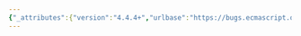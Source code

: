 ```yaml
---
{"_attributes":{"version":"4.4.4+","urlbase":"https://bugs.ecmascript.org/","maintainer":"dherman@mozilla.com"},"bug":{"bug_id":769,"creation_ts":"2012-10-09 14:23:00 -0700","short_desc":"Alphabetic index","delta_ts":"2012-12-17 16:40:26 -0800","product":"Internationalization - ECMA-402","component":"Specification","version":"Edition 2.0 proposals","rep_platform":"All","op_sys":"All","bug_status":"CONFIRMED","priority":"Low","bug_severity":"enhancement","everconfirmed":true,"reporter":{"uid":"cira","name":"Nebojša Ćirić"},"assigned_to":{"uid":"mark","name":"Mark"},"long_desc":[{"commentid":1904,"comment_count":0,"who":{"uid":"cira","name":"Nebojša Ćirić"},"bug_when":"2012-10-09 14:23:13 -0700","thetext":"Bundle all U like characters under U... for easier search, for example Android contacts list.\nIt's even more useful in CJK languages, where we could bucket characters under - same stroke count for example.\n\nCan be done as separate library, but it's not problematic as additional Intl API - both ICU and Windows have the data ready."},{"commentid":3020,"comment_count":1,"who":{"uid":"ecmascriptbugs","name":"Norbert"},"bug_when":"2012-12-17 16:40:26 -0800","thetext":"At the 2012-12-14 internationalization meeting, Mark was asked to write a strawman."}]}}
---
```

